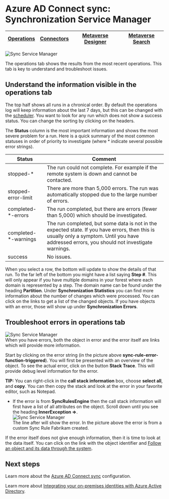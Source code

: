 <properties
    pageTitle="Azure AD Connect sync: Synchronization Service Manager UI | Microsoft Azure"
    description="Understand the Operations tab in the Synchronization Service Manager for Azure AD Connect."
    services="active-directory"
    documentationCenter=""
    authors="andkjell"
    manager="stevenpo"
    editor=""/>

<tags
    ms.service="active-directory"
    ms.workload="identity"
    ms.tgt_pltfrm="na"
    ms.devlang="na"
    ms.topic="article"
    ms.date="03/03/2016"
    ms.author="andkjell"/>


# Azure AD Connect sync: Synchronization Service Manager

| [Operations](active-directory-aadconnectsync-service-manager-ui-operations.md) | [Connectors](active-directory-aadconnectsync-service-manager-ui-connectors.md) | [Metaverse Designer](active-directory-aadconnectsync-service-manager-ui-mvdesigner.md) | [Metaverse Search](active-directory-aadconnectsync-service-manager-ui-mvsearch.md) |
| --- | --- | --- | --- |

![Sync Service Manager](./media/active-directory-aadconnectsync-service-manager-ui/operations.png)

The operations tab shows the results from the most recent operations. This tab is key to understand and troubleshoot issues.

## Understand the information visible in the operations tab
The top half shows all runs in a chronical order. By default the operations log will keep information about the last 7 days, but this can be changed with the [scheduler](active-directory-aadconnectsync-feature-scheduler.md). You want to look for any run which does not show a success status. You can change the sorting by clicking on the headers.

The **Status** column is the most important information and shows the most severe problem for a run. Here is a quick summary of the most common statuses in order of priority to investigate (where * indicate several possible error strings).

| Status | Comment |
| --- | --- |
| stopped-* | The run could not complete. For example if the remote system is down and cannot be contacted. |
| stopped-error-limit | There are more than 5,000 errors. The run was automatically stopped due to the large number of errors. |
| completed-*-errors | The run completed, but there are errors (fewer than 5,000) which should be investigated. |
| completed-*-warnings | The run completed, but some data is not in the expected state. If you have errors, then this is usually only a symptom. Until you have addressed errors, you should not investigate warnings. |
| success | No issues. |

When you select a row, the bottom will update to show the details of that run. To the far left of the bottom you might have a list saying **Step #**. This will only appear if you have multiple domains in your forest where each domain is represented by a step. The domain name can be found under the heading **Partition**. Under **Synchronization Statistics** you can find more information about the number of changes which were processed. You can click on the links to get a list of the changed objects. If you have objects with an error, those will show up under **Synchronization Errors**.

## Troubleshoot errors in operations tab
![Sync Service Manager](./media/active-directory-aadconnectsync-service-manager-ui/errorsync.png)  
When you have errors, both the object in error and the error itself are links which will provide more information.

Start by clicking on the error string (in the picture above **sync-rule-error-function-triggered**). You will first be presented with an overview of the object. To see the actual error, click on the button **Stack Trace**. This will provide debug level information for the error.

**TIP:** You can right-click in the **call stack information** box, choose **select all**, and **copy**. You can then copy the stack and look at the error in your favorite editor, such as Notepad.

- If the error is from **SyncRulesEngine** then the call stack information will first have a list of all attributes on the object. Scroll down until you see the heading **InnerException =>**.  
![Sync Service Manager](./media/active-directory-aadconnectsync-service-manager-ui/errorinnerexception.png)  
The line after will show the error. In the picture above the error is from a custom Sync Rule Fabrikam created.

If the error itself does not give enough information, then it is time to look at the data itself. You can click on the link with the object identifier and [Follow an object and its data through the system](active-directory-aadconnectsync-service-manager-ui-connectors.md#follow-an-object-and-its-data-through-the-system).

## Next steps
Learn more about the [Azure AD Connect sync](active-directory-aadconnectsync-whatis.md) configuration.

Learn more about [Integrating your on-premises identities with Azure Active Directory](active-directory-aadconnect.md).


<!--HONumber=Apr16_HO1-->


